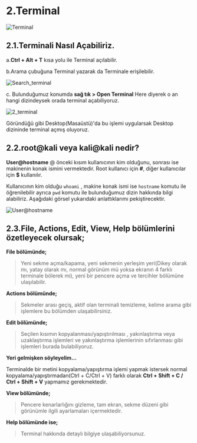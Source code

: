 # 2.Terminal

![Terminal](https://media.giphy.com/media/C4NdKtRaQE9m8/giphy.gif)

## 2.1.Terminali Nasıl Açabiliriz.

a.**Ctrl + Alt + T** kısa yolu ile Terminal açılabilir.
 
b.Arama çubuğuna Terminal yazarak da Terminale erişilebilir.

![Search_terminal](https://i.hizliresim.com/RuTtYc.png)

c. Bulunduğumuz konumda **sağ tık  > Open Terminal** Here diyerek o an hangi dizindeysek orada terminal açabiliyoruz.

![2_terminal](https://i.hizliresim.com/UKdiiG.png)

Göründüğü gibi Desktop(Masaüstü)'da bu işlemi uygularsak Desktop dizininde terminal açmış oluyoruz.

## 2.2.root@kali veya kali@kali nedir?

**User@hostname** @ önceki kısım kullanıcının kim olduğunu, sonrası ise makinenin konak ismini vermektedir. Root kullanıcı için **#**, diğer kullanıcılar için **$** kullanılır. 

Kullanıcının kim olduğu ```whoami``` , makine konak ismi ise ```hostname``` komutu ile öğrenilebilir ayrıca ```pwd``` komutu ile bulunduğumuz dizin hakkında bilgi alabiliriz. Aşağıdaki görsel yukarıdaki anlattıklarımı pekiştirecektir.

![User@hostname](https://i.hizliresim.com/qoUu9H.png)

## 2.3.File, Actions, Edit, View, Help bölümlerini özetleyecek olursak;

**File bölümünde;** 

> Yeni sekme açma/kapama, yeni sekmenin yerleşim yeri(Dikey olarak mı, yatay olarak mı, normal görünüm mü yoksa ekranın 4 farklı terminale bölerek mi), yeni bir pencere açma ve tercihler bölümüne ulaşılabilir. 

**Actions bölümünde;**

> Sekmeler arası geçiş, aktif olan terminali temizleme, kelime arama gibi işlemlere bu bölümden ulaşabilirsiniz.

**Edit bölümünde;**

> Seçilen kısımın kopyalanması/yapıştırılması , yakınlaştırma veya uzaklaştırma işlemleri ve yakınlaştırma işlemlerinin sıfırlanması gibi işlemleri burada bulabiliyoruz.

**Yeri gelmişken söyleyelim...**

Terminalde bir metini kopyalama/yapıştırma işlemi yapmak istersek normal kopyalama/yapıştırmadan(Ctrl + C/Ctrl + V) farklı olarak **Ctrl + Shift + C / Ctrl + Shift + V** yapmamız gerekmektedir.

**View bölümünde;**

> Pencere kenarlarlığını gizleme, tam ekran, sekme düzeni gibi görünümle ilgili ayarlamaları içermektedir.

**Help bölümünde ise;**

> Terminal hakkında detaylı bilgiye ulaşabiliyorsunuz.
